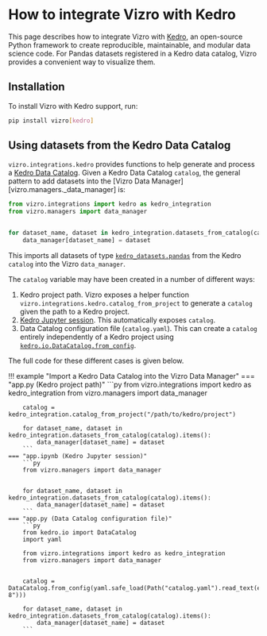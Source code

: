 # How to integrate Vizro with Kedro

This page describes how to integrate Vizro with [Kedro](https://docs.kedro.org/en/stable/index.html), an open-source Python framework to create reproducible, maintainable, and modular data science code. For Pandas datasets registered in a Kedro data catalog,
Vizro provides a convenient way to visualize them.

## Installation
To install Vizro with Kedro support, run:

```bash
pip install vizro[kedro]
```

## Using datasets from the Kedro Data Catalog
`vizro.integrations.kedro` provides functions to help generate and process a [Kedro Data Catalog](https://docs.kedro.org/en/stable/data/index.html). Given a Kedro Data Catalog `catalog`, the general pattern to add datasets into the [Vizro Data Manager][vizro.managers._data_manager] is:
```python
from vizro.integrations import kedro as kedro_integration
from vizro.managers import data_manager


for dataset_name, dataset in kedro_integration.datasets_from_catalog(catalog).items():
    data_manager[dataset_name] = dataset
```

This imports all datasets of type [`kedro_datasets.pandas`](https://docs.kedro.org/en/stable/kedro_datasets.html) from the Kedro `catalog` into the Vizro `data_manager`.

The `catalog` variable may have been created in a number of different ways:

1. Kedro project path. Vizro exposes a helper function `vizro.integrations.kedro.catalog_from_project` to generate a `catalog` given the path to a Kedro project.
2. [Kedro Jupyter session](https://docs.kedro.org/en/stable/notebooks_and_ipython/kedro_and_notebooks.html). This automatically exposes `catalog`.
3. Data Catalog configuration file (`catalog.yaml`). This can create a `catalog` entirely independently of a Kedro project using [`kedro.io.DataCatalog.from_config`](https://docs.kedro.org/en/stable/kedro.io.DataCatalog.html#kedro.io.DataCatalog.from_config).

The full code for these different cases is given below.

!!! example "Import a Kedro Data Catalog into the Vizro Data Manager"
    === "app.py (Kedro project path)"
        ```py
        from vizro.integrations import kedro as kedro_integration
        from vizro.managers import data_manager


        catalog = kedro_integration.catalog_from_project("/path/to/kedro/project")

        for dataset_name, dataset in kedro_integration.datasets_from_catalog(catalog).items():
            data_manager[dataset_name] = dataset
        ```
    === "app.ipynb (Kedro Jupyter session)"
        ```py
        from vizro.managers import data_manager


        for dataset_name, dataset in kedro_integration.datasets_from_catalog(catalog).items():
            data_manager[dataset_name] = dataset
        ```
    === "app.py (Data Catalog configuration file)"
        ```py
        from kedro.io import DataCatalog
        import yaml

        from vizro.integrations import kedro as kedro_integration
        from vizro.managers import data_manager


        catalog = DataCatalog.from_config(yaml.safe_load(Path("catalog.yaml").read_text(encoding="utf-8")))

        for dataset_name, dataset in kedro_integration.datasets_from_catalog(catalog).items():
            data_manager[dataset_name] = dataset
        ```
